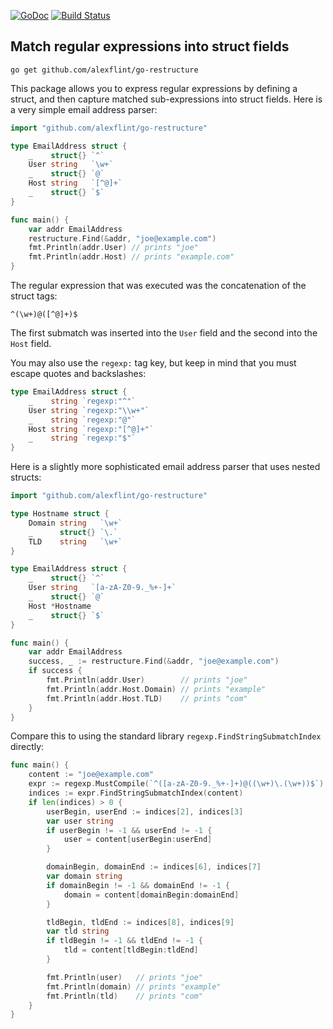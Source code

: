 [![GoDoc](https://godoc.org/github.com/alexflint/go-restructure?status.svg)](https://godoc.org/github.com/alexflint/go-restructure)
[![Build Status](https://travis-ci.org/alexflint/go-restructure.svg?branch=master)](https://travis-ci.org/alexflint/go-restructure)

## Match regular expressions into struct fields

```shell
go get github.com/alexflint/go-restructure
```

This package allows you to express regular expressions by defining a struct, and then capture matched sub-expressions into struct fields. Here is a very simple email address parser:

```go
import "github.com/alexflint/go-restructure"

type EmailAddress struct {
	_    struct{} `^`
	User string   `\w+`
	_    struct{} `@`
	Host string   `[^@]+`
	_    struct{} `$`
}

func main() {
	var addr EmailAddress
	restructure.Find(&addr, "joe@example.com")
	fmt.Println(addr.User) // prints "joe"
	fmt.Println(addr.Host) // prints "example.com"
}
```

The regular expression that was executed was the concatenation of the struct tags:

```
^(\w+)@([^@]+)$
```

The first submatch was inserted into the `User` field and the second into the `Host` field.

You may also use the `regexp:` tag key, but keep in mind that you must escape quotes and backslashes:

```go
type EmailAddress struct {
	_    string `regexp:"^"`
	User string `regexp:"\\w+"`
	_    string `regexp:"@"`
	Host string `regexp:"[^@]+"`
	_    string `regexp:"$"`
}
```

Here is a slightly more sophisticated email address parser that uses nested structs:

```go
import "github.com/alexflint/go-restructure"

type Hostname struct {
	Domain string   `\w+`
	_      struct{} `\.`
	TLD    string   `\w+`
}

type EmailAddress struct {
	_    struct{} `^`
	User string   `[a-zA-Z0-9._%+-]+`
	_    struct{} `@`
	Host *Hostname
	_    struct{} `$`
}

func main() {
	var addr EmailAddress
	success, _ := restructure.Find(&addr, "joe@example.com")
	if success {
		fmt.Println(addr.User)        // prints "joe"
		fmt.Println(addr.Host.Domain) // prints "example"
		fmt.Println(addr.Host.TLD)    // prints "com"
	}
}
```

Compare this to using the standard library `regexp.FindStringSubmatchIndex` directly:

```go
func main() {
	content := "joe@example.com"
	expr := regexp.MustCompile(`^([a-zA-Z0-9._%+-]+)@((\w+)\.(\w+))$`)
	indices := expr.FindStringSubmatchIndex(content)
	if len(indices) > 0 {
		userBegin, userEnd := indices[2], indices[3]
		var user string
		if userBegin != -1 && userEnd != -1 {
			user = content[userBegin:userEnd]
		}

		domainBegin, domainEnd := indices[6], indices[7]
		var domain string
		if domainBegin != -1 && domainEnd != -1 {
			domain = content[domainBegin:domainEnd]
		}

		tldBegin, tldEnd := indices[8], indices[9]
		var tld string
		if tldBegin != -1 && tldEnd != -1 {
			tld = content[tldBegin:tldEnd]
		}

		fmt.Println(user)   // prints "joe"
		fmt.Println(domain) // prints "example"
		fmt.Println(tld)    // prints "com"
	}
}
```
